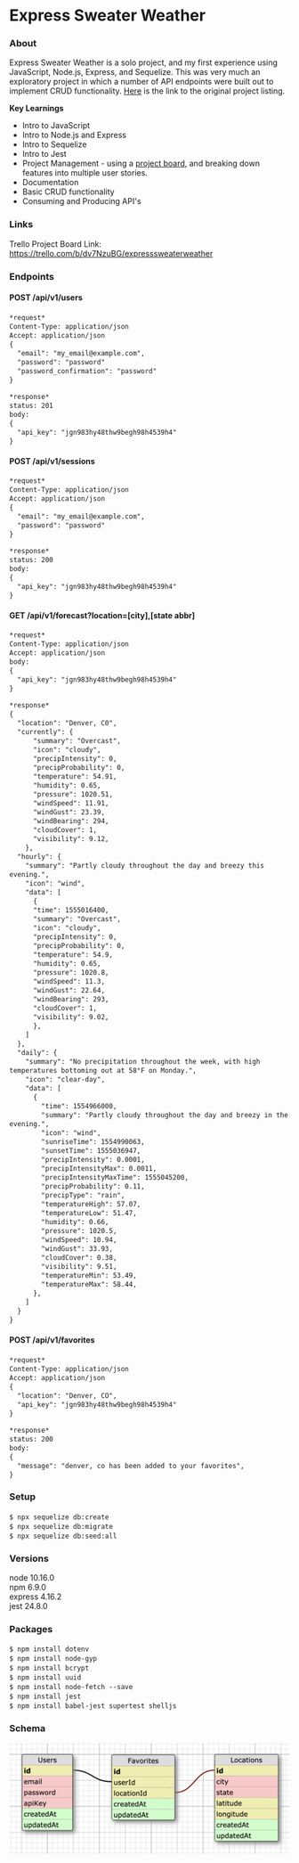 # Express Sweater Weather

### About
Express Sweater Weather is a solo project, and my first experience using JavaScript, Node.js, Express, and Sequelize. This was very much an exploratory project in which a number of API endpoints were built out to implement CRUD functionality. [Here](https://backend.turing.io/module4/projects/express_sweater_weather/express_sweater_weather_spec) is the link to the original project listing.

**Key Learnings**
* Intro to JavaScript
* Intro to Node.js and Express
* Intro to Sequelize
* Intro to Jest
* Project Management - using a [project board](https://trello.com/b/dv7NzuBG/expresssweaterweather), and breaking down features into multiple user stories.
* Documentation
* Basic CRUD functionality
* Consuming and Producing API's

### Links
Trello Project Board Link: https://trello.com/b/dv7NzuBG/expresssweaterweather

### Endpoints  

#### POST /api/v1/users
```
*request*
Content-Type: application/json
Accept: application/json
{
  "email": "my_email@example.com",
  "password": "password"
  "password_confirmation": "password"
}
```
```
*response*
status: 201
body:
{
  "api_key": "jgn983hy48thw9begh98h4539h4"
}
```

#### POST /api/v1/sessions
```
*request*
Content-Type: application/json
Accept: application/json
{
  "email": "my_email@example.com",
  "password": "password"
}
```
```
*response*
status: 200
body:
{
  "api_key": "jgn983hy48thw9begh98h4539h4"
}
```

#### GET /api/v1/forecast?location=[city],[state abbr]
```
*request*
Content-Type: application/json
Accept: application/json
body:
{
  "api_key": "jgn983hy48thw9begh98h4539h4"
}
```
```
*response*
{
  "location": "Denver, C0",
  "currently": {
      "summary": "Overcast",
      "icon": "cloudy",
      "precipIntensity": 0,
      "precipProbability": 0,
      "temperature": 54.91,
      "humidity": 0.65,
      "pressure": 1020.51,
      "windSpeed": 11.91,
      "windGust": 23.39,
      "windBearing": 294,
      "cloudCover": 1,
      "visibility": 9.12,
    },
  "hourly": {
    "summary": "Partly cloudy throughout the day and breezy this evening.",
    "icon": "wind",
    "data": [
      {
      "time": 1555016400,
      "summary": "Overcast",
      "icon": "cloudy",
      "precipIntensity": 0,
      "precipProbability": 0,
      "temperature": 54.9,
      "humidity": 0.65,
      "pressure": 1020.8,
      "windSpeed": 11.3,
      "windGust": 22.64,
      "windBearing": 293,
      "cloudCover": 1,
      "visibility": 9.02,
      },
    ]
  },
  "daily": {
    "summary": "No precipitation throughout the week, with high temperatures bottoming out at 58°F on Monday.",
    "icon": "clear-day",
    "data": [
      {
        "time": 1554966000,
        "summary": "Partly cloudy throughout the day and breezy in the evening.",
        "icon": "wind",
        "sunriseTime": 1554990063,
        "sunsetTime": 1555036947,
        "precipIntensity": 0.0001,
        "precipIntensityMax": 0.0011,
        "precipIntensityMaxTime": 1555045200,
        "precipProbability": 0.11,
        "precipType": "rain",
        "temperatureHigh": 57.07,
        "temperatureLow": 51.47,
        "humidity": 0.66,
        "pressure": 1020.5,
        "windSpeed": 10.94,
        "windGust": 33.93,
        "cloudCover": 0.38,
        "visibility": 9.51,
        "temperatureMin": 53.49,
        "temperatureMax": 58.44,
      },
    ]
  }
}
```
  
#### POST /api/v1/favorites
```
*request*
Content-Type: application/json
Accept: application/json
{
  "location": "Denver, CO",
  "api_key": "jgn983hy48thw9begh98h4539h4"
}
```
```
*response*
status: 200
body:
{
  "message": "denver, co has been added to your favorites",
}
```

### Setup
`$ npx sequelize db:create`  
`$ npx sequelize db:migrate`  
`$ npx sequelize db:seed:all`  

### Versions
node 10.16.0  
npm 6.9.0  
express 4.16.2  
jest 24.8.0

### Packages
`$ npm install dotenv`  
`$ npm install node-gyp`  
`$ npm install bcrypt`   
`$ npm install uuid`  
`$ npm install node-fetch --save`  
`$ npm install jest`  
`$ npm install babel-jest supertest shelljs`  

### Schema
![schema](schema.png)
